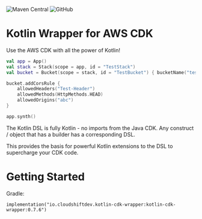 ![Maven Central](https://img.shields.io/maven-central/v/io.cloudshiftdev.kotlin-cdk-wrapper/kotlin-cdk-wrapper)
![GitHub](https://img.shields.io/github/license/cloudshiftinc/kotlin-cdk-wrapper)
# Kotlin Wrapper for AWS CDK

Use the AWS CDK with all the power of Kotlin!

```kotlin
val app = App()
val stack = Stack(scope = app, id = "TestStack")
val bucket = Bucket(scope = stack, id = "TestBucket") { bucketName("test-bucket") }

bucket.addCorsRule {
    allowedHeaders("Test-Header")
    allowedMethods(HttpMethods.HEAD)
    allowedOrigins("abc")
}

app.synth()
```

The Kotlin DSL is fully Kotlin - no imports from the Java CDK.  Any construct / object that has a builder has a corresponding DSL.

This provides the basis for powerful Kotlin extensions to the DSL to supercharge your CDK code.

# Getting Started

Gradle:

`implementation("io.cloudshiftdev.kotlin-cdk-wrapper:kotlin-cdk-wrapper:0.7.6")`

